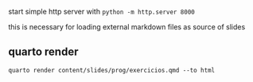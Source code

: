 start simple http server with `python -m http.server 8000`

this is necessary for loading external markdown files as source of slides

## quarto render
```text
quarto render content/slides/prog/exercicios.qmd --to html
```